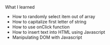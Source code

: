 What I learned 
  - How to randomly select item out of array
  - How to capitalize first letter of string
  - How to use onClick function
  - How to insert text into HTML using Javascript
  - Manipulating DOM with Javascript
